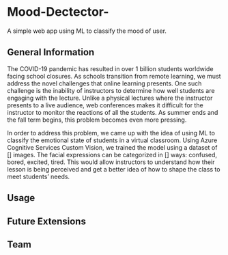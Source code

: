 # Mood-Dectector-
A simple web app using ML to classify the mood of user.

## General Information
The COVID-19 pandemic has resulted in over 1 billion students worldwide facing school closures. As schools transition from remote learning, we must address the novel challenges that online learning presents. One such challenge is the inability of instructors to determine how well students are engaging with the lecture. Unlike a physical lectures where the instructor presents to a live audience, web conferences makes it difficult for the instructor to monitor the reactions of all the students. As summer ends and the fall term begins, this problem becomes even more pressing.

In order to address this problem, we came up with the idea of using ML to classify the emotional state of students in a virtual classroom. Using Azure Cognitive Services Custom Vision, we trained the model using a dataset of [] images. The facial expressions can be categorized in [] ways: confused, bored, excited, tired. This would allow instructors to understand how their lesson is being perceived and get a better idea of how to shape the class to meet students’ needs. 

## Usage 

## Future Extensions

## Team
